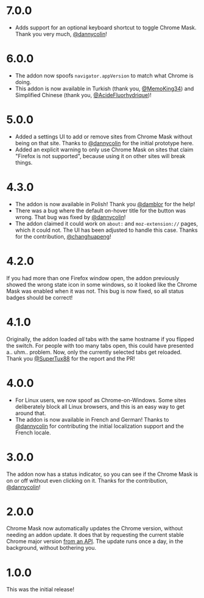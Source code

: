# 7.0.0

- Adds support for an optional keyboard shortcut to toggle Chrome Mask. Thank you very much, [@dannycolin](https://github.com/dannycolin)!

# 6.0.0

- The addon now spoofs `navigator.appVersion` to match what Chrome is doing.
- This addon is now available in Turkish (thank you, [@MemoKing34](https://github.com/MemoKing34)) and Simplified Chinese (thank you, [@AcideFluorhydrique](https://github.com/AcideFluorhydrique))!

# 5.0.0

- Added a settings UI to add or remove sites from Chrome Mask without being on that site. Thanks to [@dannycolin](https://github.com/dannycolin) for the initial prototype here.
- Added an explicit warning to only use Chrome Mask on sites that claim "Firefox is not supported", because using it on other sites will break things.

# 4.3.0

- The addon is now available in Polish! Thank you [@damblor](https://github.com/damblor) for the help!
- There was a bug where the default on-hover title for the button was wrong. That bug was fixed by [@dannycolin](https://github.com/dannycolin)!
- The addon claimed it could work on `about:` and `moz-extension://` pages, which it could not. The UI has been adjusted to handle this case. Thanks for the contribution, [@changhuapeng](https://github.com/changhuapeng)!

# 4.2.0

If you had more than one Firefox window open, the addon previously showed the wrong state icon in some windows, so it looked like the Chrome Mask was enabled when it was not. This bug is now fixed, so all status badges should be correct!

# 4.1.0

Originally, the addon loaded _all_ tabs with the same hostname if you flipped the switch. For people with too many tabs open, this could have presented a.. uhm.. problem. Now, only the currently selected tabs get reloaded. Thank you [@SuperTux88](https://github.com/SuperTux88) for the report and the PR!

# 4.0.0

- For Linux users, we now spoof as Chrome-on-Windows. Some sites deliberately block all Linux browsers, and this is an easy way to get around that.
- The addon is now available in French and German! Thanks to [@dannycolin](https://github.com/dannycolin) for contributing the initial localization support and the French locale.

# 3.0.0

The addon now has a status indicator, so you can see if the Chrome Mask is on or off without even clicking on it. Thanks for the contribution, [@dannycolin](https://github.com/dannycolin)!

# 2.0.0

Chrome Mask now automatically updates the Chrome version, without needing an addon update. It does that by requesting the current stable Chrome major version [from an API](https://chrome-mask-remote-storage.0b101010.services/current-chrome-major-version.txt). The update runs once a day, in the background, without bothering you.

# 1.0.0

This was the initial release!
